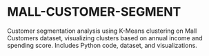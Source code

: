 # MALL-CUSTOMER-SEGMENT
Customer segmentation analysis using K-Means clustering on Mall Customers dataset, visualizing clusters based on annual income and spending score. Includes Python code, dataset, and visualizations.
